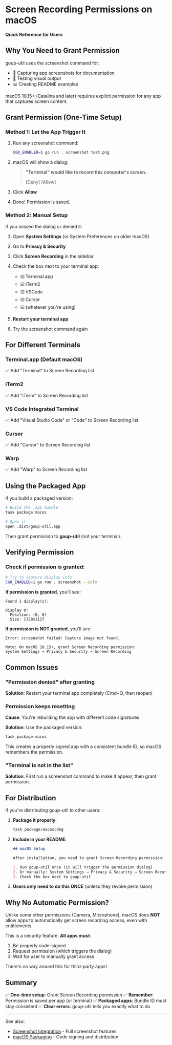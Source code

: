 # Screen Recording Permissions on macOS

**Quick Reference for Users**

## Why You Need to Grant Permission

goup-util uses the screenshot command for:
- 📸 Capturing app screenshots for documentation
- 🧪 Testing visual output
- 📊 Creating README examples

macOS 10.15+ (Catalina and later) requires explicit permission for any app that captures screen content.

## Grant Permission (One-Time Setup)

### Method 1: Let the App Trigger It

1. Run any screenshot command:
   ```bash
   CGO_ENABLED=1 go run . screenshot test.png
   ```

2. macOS will show a dialog:
   > **"Terminal" would like to record this computer's screen.**
   >
   > [Deny] [Allow]

3. Click **Allow**

4. Done! Permission is saved.

### Method 2: Manual Setup

If you missed the dialog or denied it:

1. Open **System Settings** (or System Preferences on older macOS)

2. Go to **Privacy & Security**

3. Click **Screen Recording** in the sidebar

4. Check the box next to your terminal app:
   - ☑️ Terminal.app
   - ☑️ iTerm2
   - ☑️ VSCode
   - ☑️ Cursor
   - ☑️ (whatever you're using)

5. **Restart your terminal app**

6. Try the screenshot command again

## For Different Terminals

### Terminal.app (Default macOS)
✅ Add "Terminal" to Screen Recording list

### iTerm2
✅ Add "iTerm" to Screen Recording list

### VS Code Integrated Terminal
✅ Add "Visual Studio Code" or "Code" to Screen Recording list

### Cursor
✅ Add "Cursor" to Screen Recording list

### Warp
✅ Add "Warp" to Screen Recording list

## Using the Packaged App

If you build a packaged version:

```bash
# Build the .app bundle
task package:macos

# Open it
open .dist/goup-util.app
```

Then grant permission to **goup-util** (not your terminal).

## Verifying Permission

### Check if permission is granted:

```bash
# Try to capture display info
CGO_ENABLED=1 go run . screenshot --info
```

**If permission is granted**, you'll see:
```
Found 1 display(s):

Display 0:
  Position: (0, 0)
  Size: 1728x1117
```

**If permission is NOT granted**, you'll see:
```
Error: screenshot failed: Capture image not found.

Note: On macOS 10.15+, grant Screen Recording permission:
System Settings → Privacy & Security → Screen Recording
```

## Common Issues

### "Permission denied" after granting

**Solution**: Restart your terminal app completely (Cmd+Q, then reopen)

### Permission keeps resetting

**Cause**: You're rebuilding the app with different code signatures

**Solution**: Use the packaged version:
```bash
task package:macos
```

This creates a properly signed app with a consistent bundle ID, so macOS remembers the permission.

### "Terminal is not in the list"

**Solution**: First run a screenshot command to make it appear, then grant permission.

## For Distribution

If you're distributing goup-util to other users:

1. **Package it properly**:
   ```bash
   task package:macos:dmg
   ```

2. **Include in your README**:
   ```markdown
   ## macOS Setup

   After installation, you need to grant Screen Recording permission:

   1. Run goup-util once (it will trigger the permission dialog)
   2. Or manually: System Settings → Privacy & Security → Screen Recording
   3. Check the box next to goup-util
   ```

3. **Users only need to do this ONCE** (unless they revoke permission)

## Why No Automatic Permission?

Unlike some other permissions (Camera, Microphone), macOS does **NOT** allow apps to automatically get screen recording access, even with entitlements.

This is a security feature. **All apps must**:
1. Be properly code-signed
2. Request permission (which triggers the dialog)
3. Wait for user to manually grant access

There's no way around this for third-party apps!

## Summary

✅ **One-time setup**: Grant Screen Recording permission
✅ **Remember**: Permission is saved per app (or terminal)
✅ **Packaged apps**: Bundle ID must stay consistent
✅ **Clear errors**: goup-util tells you exactly what to do

---

See also:
- [Screenshot Integration](SCREENSHOT.md) - Full screenshot features
- [macOS Packaging](PACKAGING-MACOS.md) - Code signing and distribution
